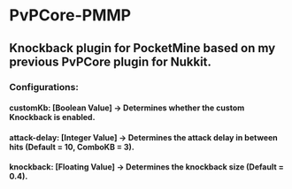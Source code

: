 # PvPCore-PMMP

## Knockback plugin for PocketMine based on my previous PvPCore plugin for Nukkit.

### Configurations: 
#### customKb: [Boolean Value] -> Determines whether the custom Knockback is enabled.
#### attack-delay: [Integer Value] -> Determines the attack delay in between hits (Default = 10, ComboKB = 3).
#### knockback: [Floating Value] -> Determines the knockback size (Default = 0.4). 